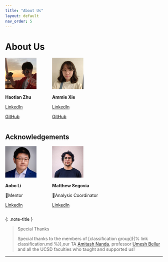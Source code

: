 ```yaml
---
title: "About Us"
layout: default
nav_order: 5
---
```

# About Us
<div style="display: flex; align-items: flex-start; justify-content: flex-start; gap: 50px;">
  
  <div style="text-align: left;">
    <a href="https://github.com/zhtdbb1">
      <img src="assets/portrait/haotian.jpeg" width="100">
    </a>
    <p><b>Haotian Zhu</b></p>
    <p> <a href="https://www.linkedin.com/in/haotian-zhu-12a1592b7/">LinkedIn</a></p>
    <p><a href="https://github.com/zhtdbb1">GitHub</a></p>
  </div>

  <div style="text-align: left;">
    <a href="https://github.com/axie0927">
      <img src="assets/portrait/Ammie.jpeg" width="100">
    </a>
    <p><b>Ammie Xie</b></p>
    <p><a href="https://www.linkedin.com/in/ammie-x-188210246">LinkedIn</a></p>
    <p><a href="https://github.com/axie0927">GitHub</a></p>
  </div>

</div>


## Acknowledgements
<div style="display: flex; align-items: flex-start; justify-content: flex-start; gap: 50px;">
  
  <div style="text-align: left;">
    <a href="https://www.linkedin.com/in/aobo-li-9a0b15a7/">
      <img src="assets/portrait/Aobo.jpeg" width="100">
    </a>
    <p><b>Aobo Li </b></p>
    <p>📍Mentor </p>
    <p> <a href="https://www.linkedin.com/in/aobo-li-9a0b15a7/">LinkedIn</a></p>
  </div>

  <div style="text-align: left;">
    <a href="https://www.linkedin.com/in/matthew-segovia-0b8702267/">
      <img src="assets/portrait/Matthew.jpeg" width="100">
    </a>
    <p><b>Matthew Segovia</b></p>
    <p>📍Analysis Coordinator</p>
    <p><a href="https://www.linkedin.com/in/matthew-segovia-0b8702267/">LinkedIn</a></p>
  </div>
</div>

{: .note-title }
> Special Thanks
>
> Special thanks to the members of [classification group]({% link  classification.md %}),our TA [Amitash Nanda], professor [Umesh Bellur] and all the UCSD faculties who taught and supported us!



----
[Amitash Nanda]: https://www.linkedin.com/in/amitash01/
[Umesh Bellur]: https://www.linkedin.com/in/umesh-bellur-7a77254/
